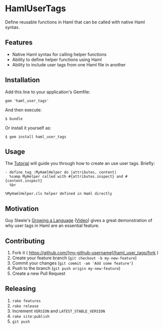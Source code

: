 # HamlUserTags

Define reusable functions in Haml that can be called with native Haml syntax.

## Features

- Native Haml syntax for calling helper functions
- Ability to define helper functions using Haml
- Ability to include user tags from one Haml file in another

## Installation

Add this line to your application's Gemfile:

    gem 'haml_user_tags'

And then execute:

    $ bundle

Or install it yourself as:

    $ gem install haml_user_tags

## Usage

The [Tutorial](http://cgamesplay.github.io/haml_user_tags/tutorial.html) will guide you through how to create an use user tags. Briefly:

```haml
- define_tag :MyHamlHelper do |attributes, content|
  %samp MyHelper called with #{attributes.inspect} and #{content.inspect}
  %br

%MyHamlHelper.cls helper defined in Haml directly
```

## Motivation

Guy Steele's [Growing a Language](http://www.cs.virginia.edu/~evans/cs655/readings/steele.pdf) ([Video](https://www.youtube.com/watch?v=_ahvzDzKdB0)) gives a great demonstration of why user tags in Haml are an essential feature.

## Contributing

1. Fork it ( https://github.com/[my-github-username]/haml_user_tags/fork )
2. Create your feature branch (`git checkout -b my-new-feature`)
3. Commit your changes (`git commit -am 'Add some feature'`)
4. Push to the branch (`git push origin my-new-feature`)
5. Create a new Pull Request

## Releasing

1. `rake features`
2. `rake release`
3. Increment `VERSION` and `LATEST_STABLE_VERSION`
3. `rake site:publish`
4. `git push`
